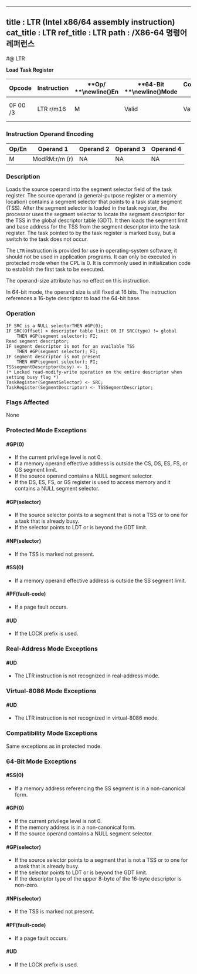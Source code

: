 ----------------------------
title : LTR (Intel x86/64 assembly instruction)
cat_title : LTR
ref_title : LTR
path : /X86-64 명령어 레퍼런스
----------------------------
#@ LTR

**Load Task Register**

|**Opcode**|**Instruction**|**Op/ **\newline{}**En**|**64-Bit **\newline{}**Mode**|**Compat/**\newline{}**Leg Mode**|**Description**|
|----------|---------------|------------------------|-----------------------------|---------------------------------|---------------|
|0F 00 /3|LTR r/m16|M|Valid|Valid|Load r/m16 into task register.|
### Instruction Operand Encoding


|Op/En|Operand 1|Operand 2|Operand 3|Operand 4|
|-----|---------|---------|---------|---------|
|M|ModRM:r/m (r)|NA|NA|NA|
### Description


Loads the source operand into the segment selector field of the task register. The source operand (a general-purpose register or a memory location) contains a segment selector that points to a task state segment (TSS). After the segment selector is loaded in the task register, the processor uses the segment selector to locate the segment descriptor for the TSS in the global descriptor table (GDT). It then loads the segment limit and base address for the TSS from the segment descriptor into the task register. The task pointed to by the task register is marked busy, but a switch to the task does not occur.

The `LTR` instruction is provided for use in operating-system software; it should not be used in application programs. It can only be executed in protected mode when the CPL is 0. It is commonly used in initialization code to establish the first task to be executed.

The operand-size attribute has no effect on this instruction. 

In 64-bit mode, the operand size is still fixed at 16 bits. The instruction references a 16-byte descriptor to load the 64-bit base.


### Operation

```info-verb
IF SRC is a NULL selectorTHEN #GP(0);
IF SRC(Offset) > descriptor table limit OR IF SRC(type) != global
    THEN #GP(segment selector); FI;
Read segment descriptor;
IF segment descriptor is not for an available TSS 
    THEN #GP(segment selector); FI;
IF segment descriptor is not present 
    THEN #NP(segment selector); FI;
TSSsegmentDescriptor(busy) <- 1; 
(* Locked read-modify-write operation on the entire descriptor when setting busy flag *)
TaskRegister(SegmentSelector) <- SRC;
TaskRegister(SegmentDescriptor) <- TSSSegmentDescriptor;
```
### Flags Affected


None


### Protected Mode Exceptions

#### #GP(0)
* If the current privilege level is not 0.
* If a memory operand effective address is outside the CS, DS, ES, FS, or GS segment limit.
* If the source operand contains a NULL segment selector.
* If the DS, ES, FS, or GS register is used to access memory and it contains a NULL segment selector.

#### #GP(selector)
* If the source selector points to a segment that is not a TSS or to one for a task that is already busy.
* If the selector points to LDT or is beyond the GDT limit.

#### #NP(selector)
* If the TSS is marked not present.

#### #SS(0)
* If a memory operand effective address is outside the SS segment limit.

#### #PF(fault-code)
* If a page fault occurs.

#### #UD
* If the LOCK prefix is used.

### Real-Address Mode Exceptions

#### #UD
* The LTR instruction is not recognized in real-address mode.

### Virtual-8086 Mode Exceptions

#### #UD
* The LTR instruction is not recognized in virtual-8086 mode.

### Compatibility Mode Exceptions



Same exceptions as in protected mode.


### 64-Bit Mode Exceptions

#### #SS(0)
* If a memory address referencing the SS segment is in a non-canonical form.

#### #GP(0)
* If the current privilege level is not 0.
* If the memory address is in a non-canonical form.
* If the source operand contains a NULL segment selector.

#### #GP(selector)
* If the source selector points to a segment that is not a TSS or to one for a task that is already busy.
* If the selector points to LDT or is beyond the GDT limit.
* If the descriptor type of the upper 8-byte of the 16-byte descriptor is non-zero.

#### #NP(selector)
* If the TSS is marked not present.

#### #PF(fault-code)
* If a page fault occurs.

#### #UD
* If the LOCK prefix is used.

